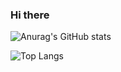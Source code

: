 ### Hi there

![Anurag's GitHub stats](https://github-readme-stats.vercel.app/api?username=ItsMagickshow_icons=true&theme=calm_pink)

![Top Langs](https://github-readme-stats.vercel.app/api/top-langs/?username=ItsMagick&theme=calm_pink)

